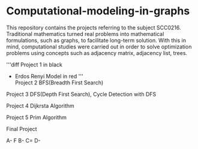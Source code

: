# Computational-modeling-in-graphs



This repository contains the projects referring to the subject SCC0216. Traditional mathematics turned real problems into mathematical formulations, such as graphs, to facilitate long-term solution. With this in mind, computational studies were carried out in order to solve optimization problems using concepts such as adjacency matrix, adjacency list, trees.

'''diff
Project 1 in black
- Erdos Renyi Model in red
'''  
Project 2
  BFS(Breadth First Search)

Project 3
  DFS(Depth First Search),
   Cycle Detection with DFS

Project 4
  Dijkrsta Algorithm
  
Project 5
  Prim Algorithm
  
  
Final Project
  
  A- F
  B-
  C=
  D-

